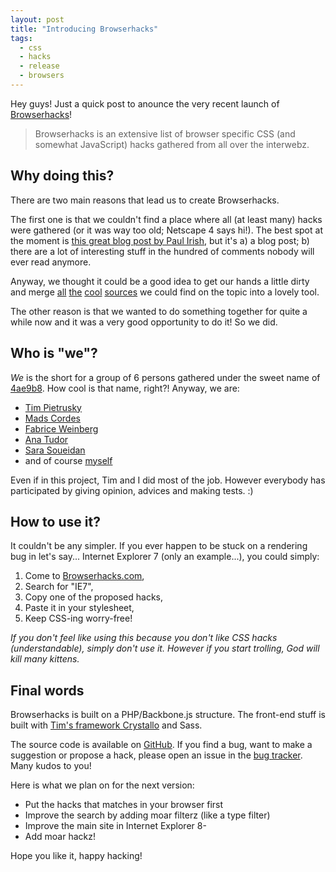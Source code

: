 ```yaml
---
layout: post
title: "Introducing Browserhacks"
tags:
  - css
  - hacks
  - release
  - browsers
---
```


Hey guys! Just a quick post to anounce the very recent launch of [Browserhacks](http://browserhacks.com)!

> Browserhacks is an extensive list of browser specific CSS (and somewhat JavaScript) hacks gathered from all over the interwebz.

## Why doing this?

There are two main reasons that lead us to create Browserhacks.

The first one is that we couldn't find a place where all (at least many) hacks were gathered (or it was way too old; Netscape 4 says hi!). The best spot at the moment is [this great blog post by Paul Irish](http://paulirish.com/2009/browser-specific-css-hacks/), but it's a) a blog post; b) there are a lot of interesting stuff in the hundred of comments nobody will ever read anymore.

Anyway, we thought it could be a good idea to get our hands a little dirty and merge [all](http://paulirish.com/2009/browser-specific-css-hacks/) [the](https://gist.github.com/983116) [cool](http://www.impressivewebs.com/ie10-css-hacks/) [sources](http://www.webcredible.co.uk/user-friendly-resources/css/hacks-browser-detection.shtml") we could find on the topic into a lovely tool.

The other reason is that we wanted to do something together for quite a while now and it was a very good opportunity to do it! So we did.

## Who is "we"?

*We* is the short for a group of 6 persons gathered under the sweet name of [4ae9b8](http://4ae9b8.com). How cool is that name, right?! Anyway, we are:

* [Tim Pietrusky](https://twitter.com/timpietrusky)
* [Mads Cordes](https://twitter.com/mobilpadde)
* [Fabrice Weinberg](https://twitter.com/fweinb)
* [Ana Tudor](https://twitter.com/thebabydino)
* [Sara Soueidan](https://twitter.com/sarasoueidan)
* and of course [myself](https://twitter.com/hugogiraudel)

Even if in this project, Tim and I did most of the job. However everybody has participated by giving opinion, advices and making tests. :)

## How to use it?

It couldn't be any simpler. If you ever happen to be stuck on a rendering bug in let's say... Internet Explorer 7 (only an example...), you could simply:

1. Come to [Browserhacks.com](http://browserhacks.com),
2. Search for "IE7",
3. Copy one of the proposed hacks,
4. Paste it in your stylesheet,
5. Keep CSS-ing worry-free!

*If you don't feel like using this because you don't like CSS hacks (understandable), simply don't use it. However if you start trolling, God will kill many kittens.*

## Final words

Browserhacks is built on a PHP/Backbone.js structure. The front-end stuff is built with [Tim's framework Crystallo](http://timpietrusky.github.com/crystallo/) and Sass.

The source code is available on [GitHub](https://github.com/4ae9b8/browserhacks). If you find a bug, want to make a suggestion or propose a hack, please open an issue in the [bug tracker](https://github.com/4ae9b8/browserhacks/issues?state=open). Many kudos to you!

Here is what we plan on for the next version:

* Put the hacks that matches in your browser first
* Improve the search by adding moar filterz (like a type filter)
* Improve the main site in Internet Explorer 8-
* Add moar hackz!

Hope you like it, happy hacking!
